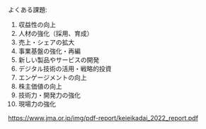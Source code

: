 よくある課題:

1. 収益性の向上
2. 人材の強化（採用、育成）
3. 売上・シェアの拡大
4. 事業基盤の強化・再編
5. 新しい製品やサービスの開発
6. デジタル技術の活用・戦略的投資
7. エンゲージメントの向上
8. 株主価値の向上
9. 技術力・開発力の強化
10. 現場力の強化

https://www.jma.or.jp/img/pdf-report/keieikadai_2022_report.pdf
